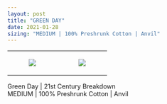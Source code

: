 ```yaml
---
layout: post
title: "GREEN DAY"
date: 2021-01-28
sizing: "MEDIUM | 100% Preshrunk Cotton | Anvil"
---
```




<table style="width:100%;"><tr><td style="vertical-align:top;">
      <figure class="tmblr-full" data-orig-height="2048" data-orig-width="1365" data-orig-src="https://concertshirts.netlify.app/shirts/0281/0281-01.jpg"><img src="https://64.media.tumblr.com/d2e4130f0f70d32f7180ec5f1bbf9717/87fae59a410c0f01-be/s540x810/3674cba7f910e2ca016b8fee33855acdb627f2fc.jpg" data-orig-height="2048" data-orig-width="1365" data-orig-src="https://concertshirts.netlify.app/shirts/0281/0281-01.jpg"/></figure></td>
    <td style="vertical-align:top;">
      <figure class="tmblr-full" data-orig-height="2048" data-orig-width="1365" data-orig-src="https://concertshirts.netlify.app/shirts/0281/0281-02.jpg"><img src="https://64.media.tumblr.com/105c75f141f60f41b4ace4752691e4da/87fae59a410c0f01-9b/s540x810/be7993d7c154d093ccd251ac4ba48c8e40242e68.jpg" data-orig-height="2048" data-orig-width="1365" data-orig-src="https://concertshirts.netlify.app/shirts/0281/0281-02.jpg"/></figure></td>
  </tr></table><p>
  Green Day | 21st Century Breakdown<br/>MEDIUM | 100% Preshrunk Cotton | Anvil
</p>
